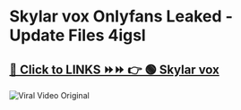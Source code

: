 
 # Skylar vox Onlyfans Leaked - Update Files 4igsl

## <h2><a href="https://clipsfans.com/Skylar_vox&ref=git">🔗 Click to LINKS ⏩⏩ 👉 🟢 Skylar vox </a></h2>

<a href="https://clipsfans.com/Skylar_vox&ref=git" rel="nofollow" data-target="animated-image.originalLink"><img src="https://i.ibb.co.com/xMMVF88/686577567.gif" alt="Viral Video Original" style="max-width: 100%; display: inline-block;" data-target="animated-image.originalImage"></a>

